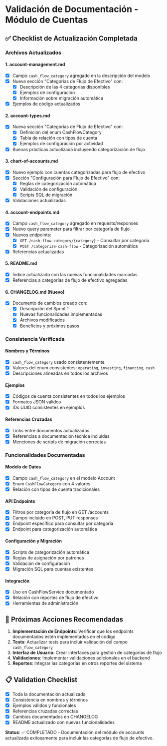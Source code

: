 # Validación de Documentación - Módulo de Cuentas

## ✅ Checklist de Actualización Completada

### Archivos Actualizados

#### 1. **account-management.md**
- [x] Campo `cash_flow_category` agregado en la descripción del modelo
- [x] Nueva sección "Categorías de Flujo de Efectivo" con:
  - [x] Descripción de las 4 categorías disponibles
  - [x] Ejemplos de configuración
  - [x] Información sobre migración automática
- [x] Ejemplos de código actualizados

#### 2. **account-types.md**
- [x] Nueva sección "Categorías de Flujo de Efectivo" con:
  - [x] Definición del enum CashFlowCategory
  - [x] Tabla de relación con tipos de cuenta
  - [x] Ejemplos de configuración por actividad
- [x] Buenas prácticas actualizada incluyendo categorización de flujo

#### 3. **chart-of-accounts.md**
- [x] Nuevo ejemplo con cuentas categorizadas para flujo de efectivo
- [x] Sección "Configuración para Flujo de Efectivo" con:
  - [x] Reglas de categorización automática
  - [x] Validación de configuración
  - [x] Scripts SQL de migración
- [x] Validaciones actualizadas

#### 4. **account-endpoints.md**
- [x] Campo `cash_flow_category` agregado en requests/responses
- [x] Nuevo query parameter para filtrar por categoría de flujo
- [x] Nuevos endpoints:
  - [x] `GET /cash-flow-category/{category}` - Consultar por categoría
  - [x] `POST /categorize-cash-flow` - Categorización automática
- [x] Referencias actualizadas

#### 5. **README.md**
- [x] Índice actualizado con las nuevas funcionalidades marcadas
- [x] Referencias a categorías de flujo de efectivo agregadas

#### 6. **CHANGELOG.md** (Nuevo)
- [x] Documento de cambios creado con:
  - [x] Descripción del Sprint 1
  - [x] Nuevas funcionalidades implementadas
  - [x] Archivos modificados
  - [x] Beneficios y próximos pasos

### Consistencia Verificada

#### Nombres y Términos
- [x] `cash_flow_category` usado consistentemente
- [x] Valores del enum consistentes: `operating`, `investing`, `financing`, `cash`
- [x] Descripciones alineadas en todos los archivos

#### Ejemplos
- [x] Códigos de cuenta consistentes en todos los ejemplos
- [x] Formatos JSON válidos
- [x] IDs UUID consistentes en ejemplos

#### Referencias Cruzadas
- [x] Links entre documentos actualizados
- [x] Referencias a documentación técnica incluidas
- [x] Menciones de scripts de migración correctas

### Funcionalidades Documentadas

#### Modelo de Datos
- [x] Campo `cash_flow_category` en el modelo Account
- [x] Enum `CashFlowCategory` con 4 valores
- [x] Relación con tipos de cuenta tradicionales

#### API Endpoints
- [x] Filtros por categoría de flujo en GET /accounts
- [x] Campo incluido en POST, PUT responses
- [x] Endpoint específico para consultar por categoría
- [x] Endpoint para categorización automática

#### Configuración y Migración
- [x] Scripts de categorización automática
- [x] Reglas de asignación por patrones
- [x] Validación de configuración
- [x] Migración SQL para cuentas existentes

#### Integración
- [x] Uso en CashFlowService documentado
- [x] Relación con reportes de flujo de efectivo
- [x] Herramientas de administración

## 🎯 Próximas Acciones Recomendadas

1. **Implementación de Endpoints**: Verificar que los endpoints documentados estén implementados en el código
2. **Tests**: Actualizar tests para incluir validación del campo `cash_flow_category`
3. **Interfaz de Usuario**: Crear interfaces para gestión de categorías de flujo
4. **Validaciones**: Implementar validaciones adicionales en el backend
5. **Reportes**: Integrar las categorías en otros reportes del sistema

## 📋 Validation Checklist

- [x] Toda la documentación actualizada
- [x] Consistencia en nombres y términos
- [x] Ejemplos válidos y funcionales
- [x] Referencias cruzadas correctas
- [x] Cambios documentados en CHANGELOG
- [x] README actualizado con nuevas funcionalidades

**Status**: ✅ COMPLETADO - Documentación del módulo de accounts actualizada exitosamente para incluir las categorías de flujo de efectivo.
